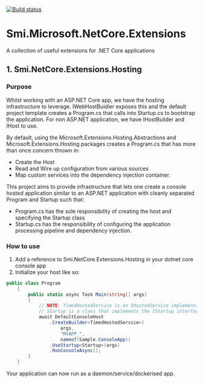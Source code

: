 [![Build status](https://ci.appveyor.com/api/projects/status/bpp90v9fgwsc1nof?svg=true)](https://ci.appveyor.com/project/mishrsud/smi-microsoft-netcore-extensions)


# Smi.Microsoft.NetCore.Extensions
A collection of useful extensions for .NET Core applications

## 1. Smi.NetCore.Extensions.Hosting
### Purpose
Whilst working with an ASP.NET Core app, we have the hosting infrastructure to leverage. IWebHostBuidler exposes this
and the default project template creates a Program.cs that calls into Startup.cs to bootstrap the application.
For non ASP.NET application, we have IHostBuilder and IHost to use. 

By default, using the Microsoft.Extensions.Hosting.Abstractions and Microsoft.Extensions.Hosting packages creates a Program.cs that has more than once concern thrown in:
- Create the Host
- Read and Wire up configuration from various sources
- Map custom services into the dependency injection container.

This project aims to provide infrastructure that lets one create a console hosted application similar to an ASP.NET application with cleanly separated Program and Startup such that:
- Program.cs has the sole responsibility of creating the host and specifying the Startup class
- Startup.cs has the responsibility of configuring the application processing pipeline and dependency injection.  
  
### How to use
1. Add a reference to Smi.NetCore.Extensions.Hosting in your dotnet core console app
2. Initialize your host like so:

```csharp
public class Program
    {
        public static async Task Main(string[] args)
        {
            // NOTE: TimedHostedService is an IHostedService implementation
            // Startup is a class that implements the IStartup interface
            await DefaultConsoleHost
                .CreateBuilder<TimedHostedService>(   
                    args, 
                    "MYAPP_",
                    nameof(Sample.ConsoleApp))
                .UseStartup<Startup>(args)
                .RunConsoleAsync();
        }
    }
```

Your application can now run as a daemon/service/dockerised app.
